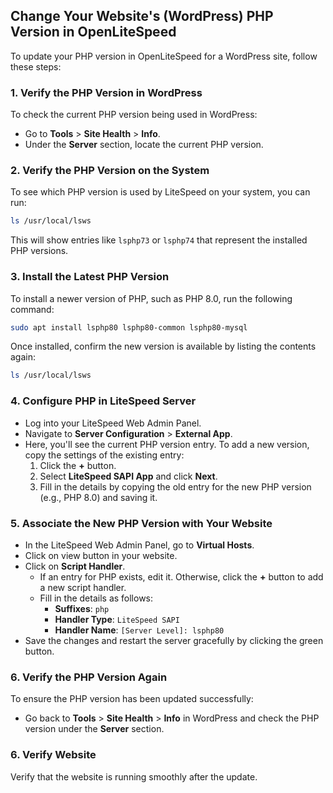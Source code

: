 ## Change Your Website's (WordPress) PHP Version in OpenLiteSpeed

To update your PHP version in OpenLiteSpeed for a WordPress site, follow these steps:

### 1. Verify the PHP Version in WordPress

To check the current PHP version being used in WordPress:
- Go to **Tools** > **Site Health** > **Info**.
- Under the **Server** section, locate the current PHP version.

### 2. Verify the PHP Version on the System

To see which PHP version is used by LiteSpeed on your system, you can run:
```bash
ls /usr/local/lsws
```
This will show entries like `lsphp73` or `lsphp74` that represent the installed PHP versions.

### 3. Install the Latest PHP Version

To install a newer version of PHP, such as PHP 8.0, run the following command:

```bash
sudo apt install lsphp80 lsphp80-common lsphp80-mysql
```

Once installed, confirm the new version is available by listing the contents again:
```bash
ls /usr/local/lsws
```

### 4. Configure PHP in LiteSpeed Server

- Log into your LiteSpeed Web Admin Panel.
- Navigate to **Server Configuration** > **External App**.
- Here, you'll see the current PHP version entry. To add a new version, copy the settings of the existing entry:
    1. Click the **+** button.
    2. Select **LiteSpeed SAPI App** and click **Next**.
    3. Fill in the details by copying the old entry for the new PHP version (e.g., PHP 8.0) and saving it.

### 5. Associate the New PHP Version with Your Website

- In the LiteSpeed Web Admin Panel, go to **Virtual Hosts**.
- Click on view button in your website.
- Click on **Script Handler**.
    - If an entry for PHP exists, edit it. Otherwise, click the **+** button to add a new script handler.
    - Fill in the details as follows:
        - **Suffixes**: `php`
        - **Handler Type**: `LiteSpeed SAPI`
        - **Handler Name**: `[Server Level]: lsphp80`
- Save the changes and restart the server gracefully by clicking the green button.

### 6. Verify the PHP Version Again

To ensure the PHP version has been updated successfully:
- Go back to **Tools** > **Site Health** > **Info** in WordPress and check the PHP version under the **Server** section.

### 6. Verify Website

Verify that the website is running smoothly after the update.
